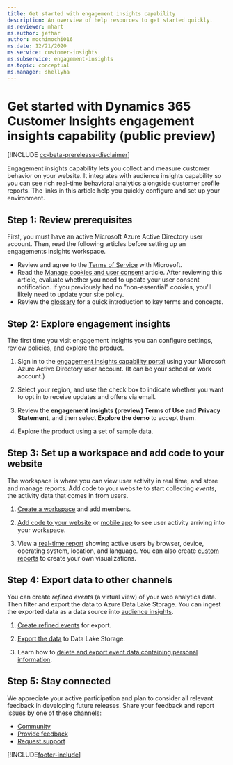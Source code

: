 ```yaml
---
title: Get started with engagement insights capability
description: An overview of help resources to get started quickly. 
ms.reviewer: mhart
ms.author: jefhar
author: mochimochi016
ms.date: 12/21/2020
ms.service: customer-insights
ms.subservice: engagement-insights 
ms.topic: conceptual
ms.manager: shellyha
---
```


# Get started with Dynamics 365 Customer Insights engagement insights capability (public preview)

[!INCLUDE [cc-beta-prerelease-disclaimer](includes/cc-beta-prerelease-disclaimer.md)]

Engagement insights capability lets you collect and measure customer behavior on your website. It integrates with audience insights capability so you can see rich real-time behavioral analytics alongside customer profile reports. The links in this article help you quickly configure and set up your environment.

## Step 1: Review prerequisites

First, you must have an active Microsoft Azure Active Directory user account. Then, read the following articles before setting up an engagements insights workspace.

- Review and agree to the [Terms of Service](terms-of-service.md) with Microsoft.  
- Read the [Manage cookies and user consent](user-consent-storage.md) article. After reviewing this article, evaluate whether you need to update your user consent notification. If you previously had no "non-essential" cookies, you'll likely need to update your site policy.
- Review the [glossary](glossary.md) for a quick introduction to key terms and concepts.

## Step 2: Explore engagement insights

The first time you visit engagement insights you can configure settings, review policies, and explore the product.

1. Sign in to the [engagement insights capability portal](https://pi.dynamics.com) using your Microsoft Azure Active Directory user account. (It can be your school or work account.)

1. Select your region, and use the check box to indicate whether you want to opt in to receive updates and offers via email.

1. Review the **engagement insights (preview) Terms of Use** and **Privacy Statement**, and then select **Explore the demo** to accept them.

1. Explore the product using a set of sample data.

##  Step 3: Set up a workspace and add code to your website

The workspace is where you can view user activity in real time, and store and manage reports. Add code to your website to start collecting *events*, the activity data that comes in from users.

1. [Create a workspace](create-workspace.md) and add members.

1. [Add code to your website](instrument-website.md) or [mobile app](developer-resources.md#capture-events-from-mobile-apps) to see user activity arriving into your workspace.

1. View a [real-time report](view-reports.md) showing active users by browser, device, operating system, location, and language. You can also create [custom reports](custom-reports.md) to create your own visualizations.
	
## Step 4: Export data to other channels

You can create *refined events* (a virtual view) of your web analytics data. Then filter and export the data to Azure Data Lake Storage. You can ingest the exported data as a data source into [audience insights](/audience-insights/integrate-engagement-insights.md).

1. [Create refined events](refined-events.md) for export.

1. [Export the data](export-events.md) to Data Lake Storage.

1. Learn how to [delete and export event data containing personal information](delete-export-personal-data.md).
 
## Step 5: Stay connected

We appreciate your active participation and plan to consider all relevant feedback in developing future releases. Share your feedback and report issues by one of these channels:
- [Community](https://go.microsoft.com/fwlink/?linkid=2141648)
- [Provide feedback](https://go.microsoft.com/fwlink/?linkid=2143222)
- [Request support](https://go.microsoft.com/fwlink/?linkid=2145734) 


[!INCLUDE[footer-include](../includes/footer-banner.md)]
